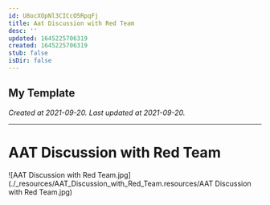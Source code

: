 ```yaml
---
id: U8ocXOpNl3CICcO5RpqFj
title: Aat Discussion with Red Team
desc: ''
updated: 1645225706319
created: 1645225706319
stub: false
isDir: false
---
```

My Template
---

_Created at 2021-09-20._
_Last updated at 2021-09-20._




---

# AAT Discussion with Red Team


![AAT Discussion with Red Team.jpg](./_resources/AAT_Discussion_with_Red_Team.resources/AAT Discussion with Red Team.jpg)


